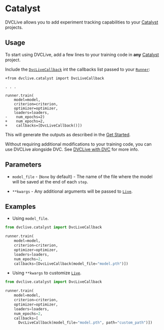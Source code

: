 # Catalyst

DVCLive allows you to add experiment tracking capabilities to your
[Catalyst](https://catalyst-team.com/) projects.

## Usage

To start using DVCLive, add a few lines to your training code in **any**
[Catalyst](https://catalyst-team.com/) project.

Include the
[`DvcLiveCallback`](https://github.com/iterative/dvclive/blob/master/dvclive/catalyst.py)
int the callbacks list passed to your
[`Runner`](https://catalyst-team.github.io/catalyst/core/runner.html):

```git
+from dvclive.catalyst import DvcLiveCallback

. . .

runner.train(
    model=model,
    criterion=criterion,
    optimizer=optimizer,
    loaders=loaders,
-    num_epochs=2)
+    num_epochs=2,
+    callbacks=[DvcLiveCallback()])
```

This will generate the outputs as described in the
[Get Started](/docs/dvclive/get-started#outputs).

<admon type="tip">

Without requiring additional modifications to your training code, you can use
DVCLive alongside DVC. See [DVCLive with DVC](/doc/dvclive/dvclive-with-dvc) for
more info.

</admon>

## Parameters

- `model_file` - (`None` by default) - The name of the file where the model will
  be saved at the end of each `step`.

- `**kwargs` - Any additional arguments will be passed to
  [`Live`](/docs/dvclive/api-reference/live).

## Examples

- Using `model_file`.

```python
from dvclive.catalyst import DvcLiveCallback

runner.train(
    model=model,
    criterion=criterion,
    optimizer=optimizer,
    loaders=loaders,
    num_epochs=2,
    callbacks=[DvcLiveCallback(model_file="model.pth")])
```

- Using `**kwargs` to customize [`Live`](/docs/dvclive/api-reference/live).

```python
from dvclive.catalyst import DvcLiveCallback

runner.train(
    model=model,
    criterion=criterion,
    optimizer=optimizer,
    loaders=loaders,
    num_epochs=2,
    callbacks=[
      DvcLiveCallback(model_file="model.pth", path="custom_path")])
```
